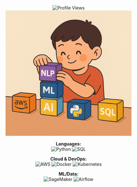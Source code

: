 <div align="center">
  <img src="https://komarev.com/ghpvc/?username=atulgupta002&style=flat-square" alt="Profile Views"/>
</div>

<div align='center'>
  <img src="https://github.com/atulgupta002/atulgupta002/blob/main/tools.png" alt="Alt Text" width="400"/>
</div>

<div align='center'>

**Languages:**  
![Python](https://img.shields.io/badge/-Python-3776AB?style=flat-square&logo=python&logoColor=white)
![SQL](https://img.shields.io/badge/-SQL-4479A1?style=flat-square&logo=postgresql&logoColor=white)


**Cloud & DevOps:**  
![AWS](https://img.shields.io/badge/-AWS-232F3E?style=flat-square&logo=amazonaws&logoColor=white)
![Docker](https://img.shields.io/badge/-Docker-2496ED?style=flat-square&logo=docker&logoColor=white)
![Kubernetes](https://img.shields.io/badge/-Kubernetes-326CE5?style=flat-square&logo=kubernetes&logoColor=white)

**ML/Data:**  
![SageMaker](https://img.shields.io/badge/-SageMaker-FF9900?style=flat-square&logo=amazonaws&logoColor=white)
![Airflow](https://img.shields.io/badge/-Airflow-017CEE?style=flat-square&logo=apache-airflow&logoColor=white)
<!-- ![PySpark](https://img.shields.io/badge/-PySpark-E25A1C?style=flat-square&logo=apachespark&logoColor=white) -->

<!-- <b>Check out my website:</b> <a href="https://atul-gupta.com/" target="_blank">https://atul-gupta.com/</a> -->
</div>
